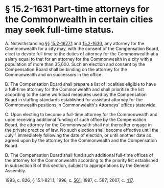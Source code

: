 # § 15.2-1631 Part-time attorneys for the Commonwealth in certain cities may seek full-time status.

<p>A. Notwithstanding §§ <a href='http://law.lis.virginia.gov/vacode/15.2-1627.1/'>15.2-1627.1</a> and <a href='http://law.lis.virginia.gov/vacode/15.2-1630/'>15.2-1630</a>, any attorney for the Commonwealth for a city may, with the consent of the Compensation Board, elect to devote full time to the duties of attorney for the Commonwealth at a salary equal to that for an attorney for the Commonwealth in a city with a population of more than 35,000. Such an election and consent by the Compensation Board shall be binding on the attorney for the Commonwealth and on successors in the office.</p><p>B. The Compensation Board shall prepare a list of localities eligible to have a full-time attorney for the Commonwealth and shall prioritize the list according to the same workload measures used by the Compensation Board in staffing standards established for assistant attorney for the Commonwealth positions in Commonwealth's Attorneys' offices statewide.</p><p>C. Upon electing to become a full-time attorney for the Commonwealth and upon receiving additional funding of such office by the Compensation Board, the attorney for the Commonwealth shall not thereafter engage in the private practice of law. No such election shall become effective until the July 1 immediately following the date of election, or until another date as agreed upon by the attorney for the Commonwealth and the Compensation Board.</p><p>D. The Compensation Board shall fund such additional full-time offices of the attorney for the Commonwealth according to the priority list established in subsection B of this section, subject to appropriations by the General Assembly.</p><p>1993, c. 826, § 15.1-821.1; 1996, c. <a href='http://lis.virginia.gov/cgi-bin/legp604.exe?961+ful+CHAP0561'>561</a>; 1997, c. 587; 2007, c. <a href='http://lis.virginia.gov/cgi-bin/legp604.exe?071+ful+CHAP0417'>417</a>.</p>